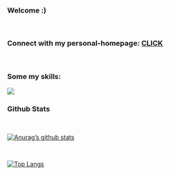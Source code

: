 ### Welcome :)

<br/>

### Connect with my personal-homepage: [CLICK](https://jacekwarzecha.github.io/personal-homepage/)

<br/>

### Some my skills:

<a href="https://skillicons.dev">
    <img src="https://skillicons.dev/icons?i=react,webpack,redux,js,html,css,styledcomponents,vscode,idea,git,github,codepen,discord,)%5D(https://skillicons.dev" />
  </a>

<br/>

### Github Stats

<br/>

[![Anurag’s github stats](https://github-readme-stats.vercel.app/api?username=JacekWarzecha)](https://github.com/JacekWarzecha)

<br/>

[![Top Langs](https://github-readme-stats.vercel.app/api/top-langs/?username=JacekWarzecha&layout=compact)](https://github.com/JacekWarzecha)
